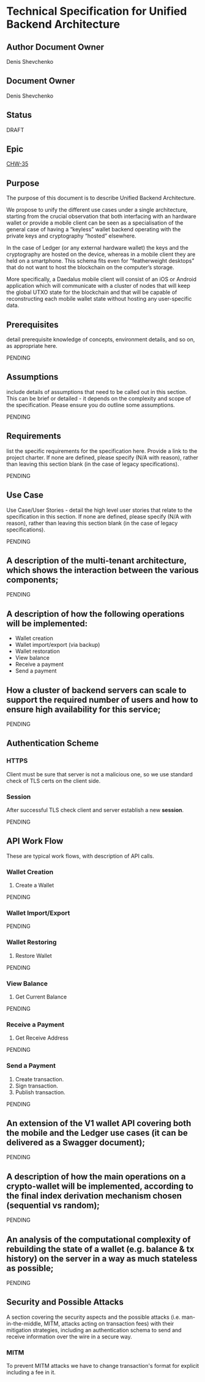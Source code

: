 # Technical Specification for Unified Backend Architecture

## Author Document Owner

Denis Shevchenko

## Document Owner

Denis Shevchenko

## Status

DRAFT

## Epic

[CHW-35](https://iohk.myjetbrains.com/youtrack/issue/CHW-35)

## Purpose

The purpose of this document is to describe Unified Backend Architecture.

We propose to unify the different use cases under a single architecture, starting from the crucial observation
that both interfacing with an hardware wallet or provide a mobile client can be seen as a specialisation of the
general case of having a “keyless” wallet backend operating with the private keys and cryptography “hosted”
elsewhere.

In the case of Ledger (or any external hardware wallet) the keys and the cryptography are hosted on the device,
whereas in a mobile client they are held on a smartphone. This schema fits even for “featherweight desktops”
that do not want to host the blockchain on the computer’s storage.

More specifically, a Daedalus mobile client will consist of an iOS or Android application which will communicate
with a cluster of nodes that will keep the global UTXO state for the blockchain and that will be capable
of reconstructing each mobile wallet state without hosting any user-specific data.

## Prerequisites

detail prerequisite knowledge of concepts, environment details, and so on, as appropriate here.

PENDING

## Assumptions

include details of assumptions that need to be called out in this section. This can be brief or detailed - it depends on the complexity and scope of the specification. Please ensure you do outline some assumptions.

PENDING

## Requirements

list the specific requirements for the specification here. Provide a link to the project charter. If none are defined, please specify (N/A with reason), rather than leaving this section blank (in the case of legacy specifications).

PENDING

## Use Case

Use Case/User Stories - detail the high level user stories that relate to the specification in this section. If none are defined, please specify (N/A with reason), rather than leaving this section blank (in the case of legacy specifications).

PENDING

## A description of the multi-tenant architecture, which shows the interaction between the various components;

PENDING

## A description of how the following operations will be implemented:

* Wallet creation
* Wallet import/export (via backup)
* Wallet restoration
* View balance
* Receive a payment
* Send a payment

## How a cluster of backend servers can scale to support the required number of users and how to ensure high availability for this service;

PENDING

## Authentication Scheme

### HTTPS

Client must be sure that server is not a malicious one, so we use standard check of TLS certs on the client side.

### Session

After successful TLS check client and server establish a new **session**.

PENDING

## API Work Flow

These are typical work flows, with description of API calls.

### Wallet Creation

1. Create a Wallet

PENDING

### Wallet Import/Export

PENDING

### Wallet Restoring

1. Restore Wallet

PENDING

### View Balance

1. Get Current Balance

PENDING

### Receive a Payment

1. Get Receive Address

PENDING

### Send a Payment

1. Create transaction.
2. Sign transaction.
3. Publish transaction.

PENDING

## An extension of the V1 wallet API covering both the mobile and the Ledger use cases (it can be delivered as a Swagger document);

PENDING

## A description of how the main operations on a crypto-wallet will be implemented, according to the final index derivation mechanism chosen (sequential vs random);

PENDING

## An analysis of the computational complexity of rebuilding the state of a wallet (e.g. balance & tx history) on the server in a way as much stateless as possible;

PENDING

## Security and Possible Attacks

A section covering the security aspects and the possible attacks (i.e. man-in-the-middle, MITM, attacks acting on
transaction fees) with their mitigation strategies, including an authentication schema to send and receive information
over the wire in a secure way.

### MITM

To prevent MITM attacks we have to change transaction's format for explicit including a fee in it.
